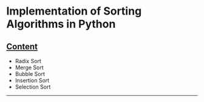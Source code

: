 # Implementation of Sorting Algorithms in Python

## <u>Content</u>

* Radix Sort
* Merge Sort
* Bubble Sort
* Insertion Sort
* Selection Sort

---
